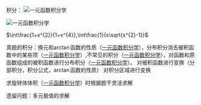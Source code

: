 积分：
![一元函数积分学](高数/一元函数积分学.md#^n1rqii)

![一元函数积分学](高数/一元函数积分学.md#^jnj1nn)

$\int\frac{1+x^{2}}{1+x^{4}},\int\frac{1}{x\sqrt{x^{2}-1}}$

真题的积分：换元和$\arctan$函数的性质（[一元函数积分学](高数/一元函数积分学.md#^h8t2sy)），分布积分消去被积函数中的某些项（[一元函数积分学](高数/一元函数积分学.md#^h9y8tw)）,不常见的积分（[一元函数积分学](高数/一元函数积分学.md#^q4x73v)），对函数和原函数组成的被积函数进行分布积分（[一元函数积分学](高数/一元函数积分学.md#^ki6qw6)）。
对被积函数进行变换（分部积分，积分公式，$\arctan$函数的性质）
对积分区域进行变换

求旋转体体积（[一元函数积分学](高数/一元函数积分学.md#^6hximx)）时根据题干灵活求解

遗留问题：多元极值的求解